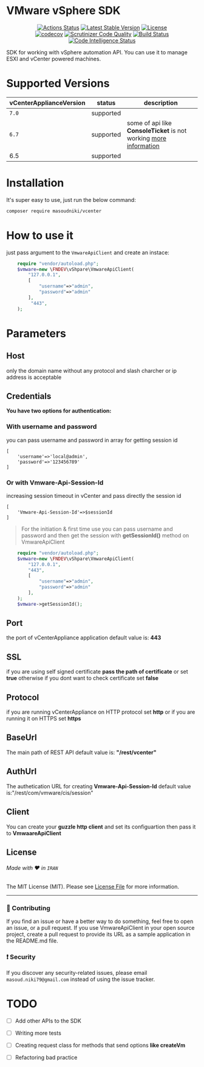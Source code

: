 

# VMware vSphere SDK

<div align="center">
    
[![Actions Status](https://github.com/masoudniki/vSphere/workflows/CI/badge.svg)](https://github.com/masoudniki/vSphere/actions)
[![Latest Stable Version](http://poser.pugx.org/masoudniki/vcenter/v)](https://packagist.org/packages/masoudniki/vcenter)
[![License](http://poser.pugx.org/masoudniki/vcenter/license)](https://packagist.org/packages/masoudniki/vcenter)    
[![codecov](https://codecov.io/gh/masoudniki/vSphere/branch/master/graph/badge.svg?token=zly1MFGFuU)](https://codecov.io/gh/masoudniki/vSphere)
[![Scrutinizer Code Quality](https://scrutinizer-ci.com/g/masoudniki/vSphere/badges/quality-score.png?b=master)](https://scrutinizer-ci.com/g/masoudniki/vSphere/?branch=master)
[![Build Status](https://scrutinizer-ci.com/g/masoudniki/vSphere/badges/build.png?b=master)](https://scrutinizer-ci.com/g/masoudniki/vSphere/build-status/master)
    [![Code Intelligence Status](https://scrutinizer-ci.com/g/masoudniki/vSphere/badges/code-intelligence.svg?b=master)](https://scrutinizer-ci.com/code-intelligence)
    
</div>

SDK for working with vSphere automation API. You can use it to manage ESXI and vCenter powered machines.

# Supported Versions
| **vCenterApplianceVersion** 	| **status** 	| **description**                                                	|
|-----------------------------	|------------	|----------------------------------------------------------------	|
| `7.0`                       	| supported  	|                                                                	|
| `6.7`                       	| supported  	| some of api like **ConsoleTicket** is not working [more information](https://developer.vmware.com/docs/vsphere-automation/latest/vcenter/) 	|
| 6.5                         	| supported  	|                                                                	|



# Installation
It's super easy to use, just run the below command:
```sh
composer require masoudniki/vcenter
```

# How to use it
just pass argument to the ```VmwareApiClient``` and create an instace:
```php
    require "vendor/autoload.php";
    $vmware=new \FNDEV\vShpare\VmwareApiClient(
        "127.0.0.1",
        [
            "username"=>"admin",
            "password"=>"admin"
        ],
         "443",
    );
 ```
# Parameters
## Host
only the domain name without any protocol and slash charcher or ip address is acceptable

## Credentials
**You have two options for authentication:**

### With username and password
you can pass username and password in array for getting session id 
```
[
    'username'=>'local@admin',
    'password'=>'123456789'
]
```
### Or with Vmware-Api-Session-Id
increasing session timeout in vCenter and pass directly the session id 
```
[
    'Vmware-Api-Session-Id'=>$sessionId
]
```
> For the initiation & first time use you can pass username and password and then get the session with **getSessionId()** method on VmwareApiClient
```php
    require "vendor/autoload.php";
    $vmware=new \FNDEV\vShpare\VmwareApiClient(
        "127.0.0.1",
        "443",
        [
            "username"=>"admin",
            "password"=>"admin"
        ],
    );
    $vmware->getSessionId();
```

## Port
the port of vCenterAppliance application default value is: **443**


## SSL
if you are using self signed certificate **pass the path of certificate** or set **true** otherwise if you dont want to check certificate set **false**

## Protocol
if you are running vCenterAppliance on HTTP protocol set **http** or if you are running it on HTTPS set **https**

## BaseUrl
The main path of REST API default value is: **"/rest/vcenter"**
## AuthUrl
The authetication URL for creating **Vmware-Api-Session-Id** default value is:"/rest/com/vmware/cis/session"
## Client
You can create your **guzzle http client** and set its configuartion then pass it to **VmwaareApiClient**



## License
###### Made with ❤️ in `IRAN`
The MIT License (MIT). Please see [License File](LICENSE.md) for more information.

--------------------

### :raising_hand: Contributing
If you find an issue or have a better way to do something, feel free to open an issue, or a pull request.
If you use VmwareApiClient in your open source project, create a pull request to provide its URL as a sample application in the README.md file.


### :exclamation: Security
If you discover any security-related issues, please email `masoud.niki79@gmail.com` instead of using the issue tracker.




# TODO

- [ ] Add other APIs to the SDK
- [ ] Writing more tests 
- [ ] Creating request class for methods that send options **like createVm**
- [ ] Refactoring bad practice





